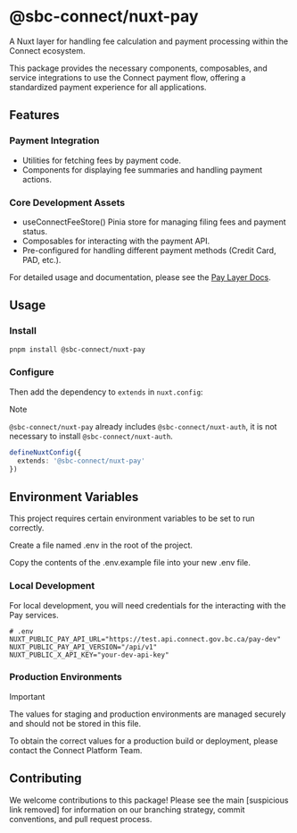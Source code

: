 # @sbc-connect/nuxt-pay
A Nuxt layer for handling fee calculation and payment processing within the Connect ecosystem.

This package provides the necessary components, composables, and service integrations to use the Connect payment flow, offering a standardized payment experience for all applications.

## Features

### Payment Integration
- Utilities for fetching fees by payment code.
- Components for displaying fee summaries and handling payment actions.


### Core Development Assets
- useConnectFeeStore() Pinia store for managing filing fees and payment status.
- Composables for interacting with the payment API.
- Pre-configured for handling different payment methods (Credit Card, PAD, etc.).

For detailed usage and documentation, please see the [Pay Layer Docs](../../../docs/packages/layers/pay/overview.md).

## Usage

### Install

```bash
pnpm install @sbc-connect/nuxt-pay
```

### Configure
Then add the dependency to `extends` in `nuxt.config`:

> [!NOTE]
> `@sbc-connect/nuxt-pay` already includes `@sbc-connect/nuxt-auth`, it is not necessary to install `@sbc-connect/nuxt-auth`.

```ts
defineNuxtConfig({
  extends: '@sbc-connect/nuxt-pay'
})
```

## Environment Variables
This project requires certain environment variables to be set to run correctly.

Create a file named .env in the root of the project.

Copy the contents of the .env.example file into your new .env file.

### Local Development
For local development, you will need credentials for the interacting with the Pay services.

```
# .env
NUXT_PUBLIC_PAY_API_URL="https://test.api.connect.gov.bc.ca/pay-dev"
NUXT_PUBLIC_PAY_API_VERSION="/api/v1"
NUXT_PUBLIC_X_API_KEY="your-dev-api-key"
```

### Production Environments
> [!IMPORTANT]
> The values for staging and production environments are managed securely and should not be stored in this file.

To obtain the correct values for a production build or deployment, please contact the Connect Platform Team.

## Contributing
We welcome contributions to this package! Please see the main [suspicious link removed] for information on our branching strategy, commit conventions, and pull request process.